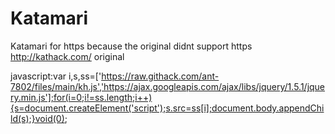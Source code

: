 # Katamari
Katamari for https because the original didnt support https
http://kathack.com/
original

javascript:var i,s,ss=['https://raw.githack.com/ant-7802/files/main/kh.js','https://ajax.googleapis.com/ajax/libs/jquery/1.5.1/jquery.min.js'];for(i=0;i!=ss.length;i++){s=document.createElement('script');s.src=ss[i];document.body.appendChild(s);}void(0);
